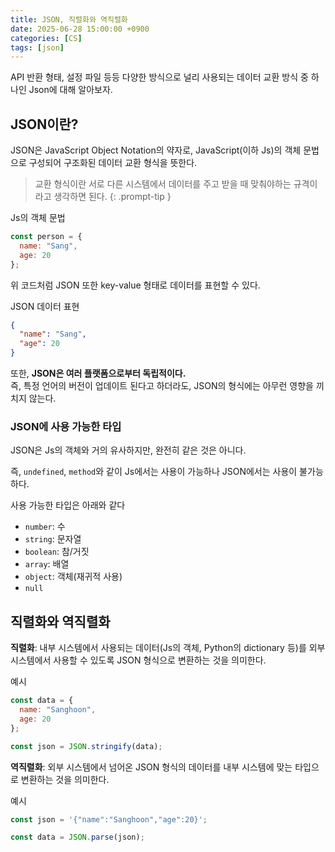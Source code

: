 ```yaml
---
title: JSON, 직렬화와 역직렬화
date: 2025-06-28 15:00:00 +0900
categories: [CS]
tags: [json]
---
```


API 반환 형태, 설정 파일 등등 다양한 방식으로 널리 사용되는 데이터 교환 방식 중 하나인 Json에 대해 알아보자.

## **JSON이란?**

JSON은 JavaScript Object Notation의 약자로, JavaScript(이하 Js)의 객체 문법으로 구성되어 구조화된 데이터 교환 형식을 뜻한다.

> 교환 형식이란 서로 다른 시스템에서 데이터를 주고 받을 때 맞춰야하는 규격이라고 생각하면 된다.
{: .prompt-tip }

Js의 객체 문법

```js
const person = {
  name: "Sang",
  age: 20
};
```

위 코드처럼 JSON 또한 key-value 형태로 데이터를 표현할 수 있다.

JSON 데이터 표현

```json
{
  "name": "Sang",
  "age": 20
}
```

또한, **JSON은 여러 플랫폼으로부터 독립적이다.**<br>
즉, 특정 언어의 버전이 업데이트 된다고 하더라도, JSON의 형식에는 아무런 영향을 끼치지 않는다.

### **JSON에 사용 가능한 타입**

JSON은 Js의 객체와 거의 유사하지만, 완전히 같은 것은 아니다.

즉, `undefined`, `method`와 같이 Js에서는 사용이 가능하나 JSON에서는 사용이 불가능하다.

사용 가능한 타입은 아래와 같다

- `number`: 수
- `string`: 문자열
- `boolean`: 참/거짓
- `array`: 배열
- `object`: 객체(재귀적 사용)
- `null`

## **직렬화와 역직렬화**

**직렬화**: 내부 시스템에서 사용되는 데이터(Js의 객체, Python의 dictionary 등)를 외부 시스템에서 사용할 수 있도록 JSON 형식으로 변환하는 것을 의미한다.

예시

```javascript
const data = {
  name: "Sanghoon",
  age: 20
};

const json = JSON.stringify(data);
```

**역직렬화**: 외부 시스템에서 넘어온 JSON 형식의 데이터를 내부 시스템에 맞는 타입으로 변환하는 것을 의미한다.

예시

```javascript
const json = '{"name":"Sanghoon","age":20}';

const data = JSON.parse(json);
```
